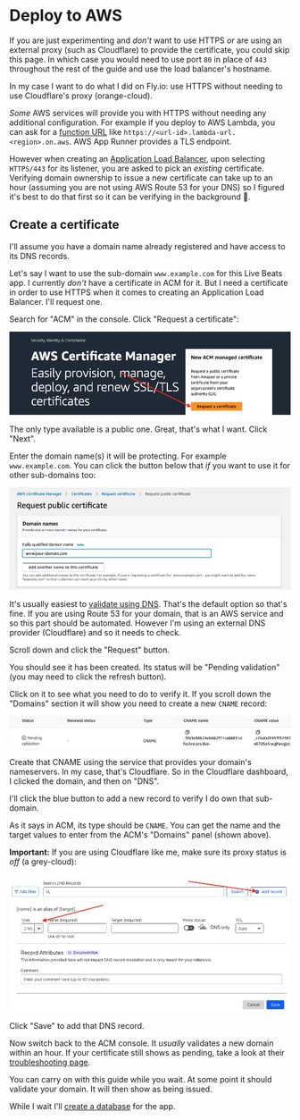 # Deploy to AWS

If you are just experimenting and _don't_ want to use HTTPS _or_ are using an external proxy (such as Cloudflare) to provide the certificate, you could skip this page. In which case you would need to use port `80` in place of `443` throughout the rest of the guide and use the load balancer's hostname.

In my case I want to do what I did on Fly.io: use HTTPS without needing to use Cloudflare's proxy (orange-cloud).

_Some_ AWS services will provide you with HTTPS without needing any additional configuration. For example if you deploy to AWS Lambda, you can ask for a [function URL](https://docs.aws.amazon.com/lambda/latest/dg/lambda-urls.html) like `https://<url-id>.lambda-url.<region>.on.aws`. AWS App Runner provides a TLS endpoint.

However when creating an [Application Load Balancer](https://docs.aws.amazon.com/elasticloadbalancing/latest/application/introduction.html), upon selecting `HTTPS/443` for its listener, you are asked to pick an _existing_ certificate. Verifying domain ownership to issue a new certificate can take up to an hour (assuming you are not using AWS Route 53 for your DNS) so I figured it's best to do that first so it can be verifying in the background 🙂.

## Create a certificate

I'll assume you have a domain name already registered and have access to its DNS records.

Let's say I want to use the sub-domain `www.example.com` for this Live Beats app. I currently _don't_ have a certificate in ACM for it. But I need a certificate in order to use HTTPS when it comes to creating an Application Load Balancer. I'll request one.

Search for "ACM" in the console. Click "Request a certificate":

![ACM welcome](img/aws_acm_welcome.jpeg)

The only type available is a public one. Great, that's what I want. Click "Next".

Enter the domain name(s) it will be protecting. For example `www.example.com`. You can click the button below that _if_ you want to use it for other sub-domains too:

![ACM domain](img/aws_acm_domain.jpeg)

It's usually easiest to [validate using DNS](https://docs.aws.amazon.com/acm/latest/userguide/dns-validation.html). That's the default option so that's fine. If you are using Route 53 for your domain, that is an AWS service and so this part should be automated. However I'm using an external DNS provider (Cloudflare) and so it needs to check.

Scroll down and click the "Request" button.

You should see it has been created. Its status will be "Pending validation" (you may need to click the refresh button).

Click on it to see what you need to do to verify it. If you scroll down the "Domains" section it will show you need to create a new `CNAME` record:

![ACM validation](img/aws_acm_validation.jpeg)

Create that CNAME using the service that provides your domain's nameservers. In my case, that's Cloudflare. So in the Cloudflare dashboard, I clicked the domain, and then on "DNS".

I'll click the blue button to add a new record to verify I do own that sub-domain.

As it says in ACM, its type should be `CNAME`. You can get the name and the target values to enter from the ACM's "Domains" panel (shown above).

**Important:** If you are using Cloudflare like me, make sure its proxy status is _off_ (a grey-cloud):

![Add record](img/aws_acm_add_record.jpeg)

Click "Save" to add that DNS record.

Now switch back to the ACM console. It _usually_ validates a new domain within an hour. If your certificate still shows as pending, take a look at their [troubleshooting page](https://docs.aws.amazon.com/acm/latest/userguide/troubleshooting-DNS-validation.html).

You can carry on with this guide while you wait. At some point it should validate your domain. It will then show as being issued.

While I wait I'll [create a database](/docs/5-aws-create-database.md) for the app.
